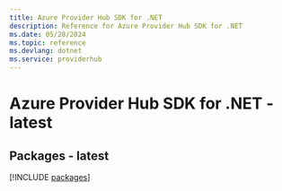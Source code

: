 ```yaml
---
title: Azure Provider Hub SDK for .NET
description: Reference for Azure Provider Hub SDK for .NET
ms.date: 05/28/2024
ms.topic: reference
ms.devlang: dotnet
ms.service: providerhub
---
```

# Azure Provider Hub SDK for .NET - latest
## Packages - latest
[!INCLUDE [packages](provider-hub-index.md)]
